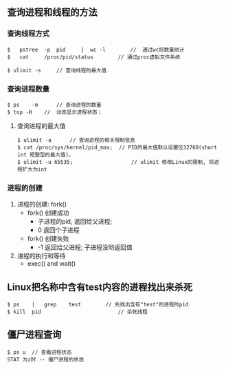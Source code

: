 ## 查询进程和线程的方法

### 查询线程方式

```
$	pstree	-p	pid		|  wc -l		//  通过wc将数量统计
$	cat		/proc/pid/status		// 通过proc虚拟文件系统

$ ulimit -s		// 查询线程的最大值
```

### 查询进程数量

```
$ ps	-m		// 查询进程的数量
$ top -H	//	动态显示进程状态；
```

1. 查询进程的最大值

   ```
   $ ulimit -a		// 查询进程的相关限制信息
   $ cat /proc/sys/kernel/pid_max; 	// PID的最大值默认设置位32768(short int 短整型的最大值)。
   $ ulimit -u 65535;					// ulimit 修改Linux的限制, 将进程扩大为int
   ```

### 进程的创建

1. 进程的创建: fork()
   - fork() 创建成功
     - 子进程的pid, 返回给父进程;
     - 0 返回个子进程
   - fork() 创建失败
     - -1 返回给父进程; 子进程没哟返回值
2. 进程的执行和等待
   - exec() and wait()

## Linux把名称中含有test内容的进程找出来杀死

```
$ ps	|	grep	test		// 先找出含有"test"的进程的pid
$ kill	pid							// 杀死线程
```

## 僵尸进程查询

```
$ ps u	// 查看进程状态
STAT 为z时 -- 僵尸进程的状态
```

